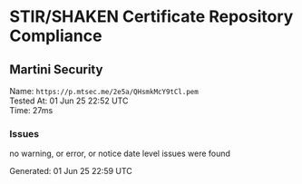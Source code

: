 # STIR/SHAKEN Certificate Repository Compliance

## Martini Security

Name: `https://p.mtsec.me/2e5a/QHsmkMcY9tCl.pem`\
Tested At: 01 Jun 25 22:52 UTC\
Time: 27ms

### Issues

no warning, or error, or notice date level issues were found

Generated: 01 Jun 25 22:59 UTC